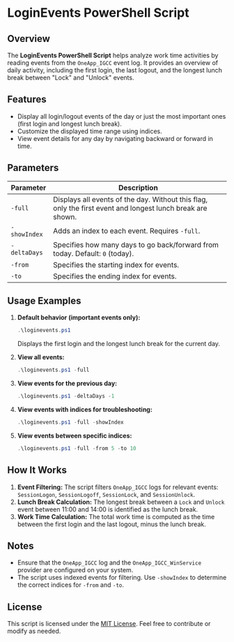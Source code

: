 # LoginEvents PowerShell Script

## Overview

The **LoginEvents PowerShell Script** helps analyze work time activities by reading events from the `OneApp_IGCC` event log. It provides an overview of daily activity, including the first login, the last logout, and the longest lunch break between "Lock" and "Unlock" events.

## Features

- Display all login/logout events of the day or just the most important ones (first login and longest lunch break).
- Customize the displayed time range using indices.
- View event details for any day by navigating backward or forward in time.

## Parameters

| Parameter    | Description                                                                                                |
| ------------ | ---------------------------------------------------------------------------------------------------------- |
| `-full`      | Displays all events of the day. Without this flag, only the first event and longest lunch break are shown. |
| `-showIndex` | Adds an index to each event. Requires `-full`.                                                             |
| `-deltaDays` | Specifies how many days to go back/forward from today. Default: `0` (today).                               |
| `-from`      | Specifies the starting index for events.                                                                   |
| `-to`        | Specifies the ending index for events.                                                                     |

## Usage Examples

1. **Default behavior (important events only):**

   ```powershell
   .\loginevents.ps1
   ```

   Displays the first login and the longest lunch break for the current day.

2. **View all events:**

   ```powershell
   .\loginevents.ps1 -full
   ```

3. **View events for the previous day:**

   ```powershell
   .\loginevents.ps1 -deltaDays -1
   ```

4. **View events with indices for troubleshooting:**

   ```powershell
   .\loginevents.ps1 -full -showIndex
   ```

5. **View events between specific indices:**

   ```powershell
   .\loginevents.ps1 -full -from 5 -to 10
   ```

## How It Works

1. **Event Filtering:** The script filters `OneApp_IGCC` logs for relevant events: `SessionLogon`, `SessionLogoff`, `SessionLock`, and `SessionUnlock`.
2. **Lunch Break Calculation:** The longest break between a `Lock` and `Unlock` event between 11:00 and 14:00 is identified as the lunch break.
3. **Work Time Calculation:** The total work time is computed as the time between the first login and the last logout, minus the lunch break.

## Notes

- Ensure that the `OneApp_IGCC` log and the `OneApp_IGCC_WinService` provider are configured on your system.
- The script uses indexed events for filtering. Use `-showIndex` to determine the correct indices for `-from` and `-to`.

## License

This script is licensed under the [MIT License](https://opensource.org/licenses/MIT). Feel free to contribute or modify as needed.
